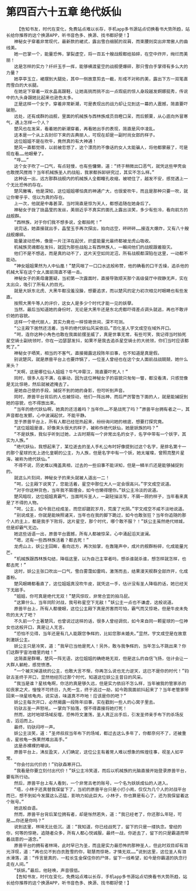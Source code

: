 # 第四百六十五章 绝代妖仙
        【告知书友，时代在变化，免费站点难以长存，手机app多书源站点切换看书大势所趋，站长给你推荐的这个换源APP，听书音色多、换源、找书都好使！】
       神秘女子穿着非常现代，最新款的裙式，露出雪白细腻的双肩，而束腰则突出非常傲人的曲线美。
       她一巴掌一个，能量恐怖，掌裂虚空，将一百五十艘战舰都给拍碎，在空中炸开，绚烂而美丽！
       这是怎样的实力？纤纤玉手一挥，能够横渡星空的战舰便爆碎，那只雪白手掌得有多么大的力量？
       她亭亭玉立，裙摆到大腿处，其中一侧故意剪去一截，形成不对称的美，露出下方一双笔直而雪白的大长腿。
       在她足下穿着一双水晶高跟鞋，让她高挑而挑不出一点瑕疵的惊人身段越发婀娜挺秀，传说中的九头身跟她比起来也逊色太多。
       正是这样一个女子，穿着非常新潮，可是表现出的战力却让见到这一幕的人震撼，简直要吓破胆。
       远处，还有成群的战舰，里面的机械族与西林族成员目瞪口呆，而后颤栗，从心底向外冒寒气，遇上怎样一个人？
       楚风也在发呆，看着她的新潮穿着，再看她出手的表现，简直是风中凌乱。
       这本是一个从上古封印下来的古典丽人，可现在却是一副时尚女郎的样子。
       这位姐姐不是在吹牛，竟然真的有大神通！
       楚风一直都觉得，以前被忽悠了，这个漂亮的不像话的女人太能骗人，将他都蒙蔽了，可是现在看……他眼晕了。
       “呼……”
       这个女子吹了一口气，有点轻慢，也有些慵懒，道：“终于稍微出口恶气，就凭这些甲壳虫也敢搅风搅雨？当年机械族圣人的战船，我家都拆卸研究过，其实不怎么样。”
       这种话一出，远方那群战舰内的机械族人全都瞳孔收缩，被唬住了，越发不安，感觉遇上一个无比恐怖的存在。
       楚风撇嘴，他是深知，这位姐姐哪怕真的神通广大，也很爱吹牛，而且是那种只要一吹，就让你晕乎乎、信以为真的存在。
       上一次，他就是中毒甚深，当时简直是惊为天人，都想追随在她身后了。
       神秘女子拢了拢晶莹的发丝，美丽近乎不真实的面孔上露出淡笑，多少有些冷，看向前方的战舰群。
       “西林族，对于你们我不想多说，全都拍死！”
       说完话，她直接就出手，晶莹玉手再次探出，拍向远空，砰砰砰……接连大爆炸，又有八十艘战舰爆碎。
       能量波动恐怖，像是一片汪洋在起伏，炽盛能量光最终都被龙虎山吸收。
       机械族灵魂都在发抖，就因为那些战船上有西林族人，一瞬间他们的战舰跟着毁灭。
       他们不是不想逃，而是真的动不了，这片天空如同泥沼，所有战舰都深陷在这里，一动都不能动。
       “神女姐姐果然为人中仙凰！”楚风咽了一口口水这般称赞，他的确看的口干舌燥，追杀他的机械大军在这个女人面前简直不堪一击。
       神秘女子的美毋庸置疑，当初第一次露面时，直接导致顺天那个高级餐厅中寂静无声，实在太出众，吸引了所有人的目光。
       就是大妖东北虎、大黑牛都没羞没臊，想要追求，而以楚风的定力初次相见时眼睛也有些发直。
       按照大黑牛等人的评价，这女人是多少个时代才能一见的妖孽。
       当然，最后当知道她的身份时，无论是大黑牛还是东北虎都吓得差点调头就逃，再也不敢评价她的容貌。
       这样一个绝代丽人，其实力竟也一样惊艳世间，深不可测。
       “公主殿下居然还活着，当年的绝代妖仙风采依旧。”百化圣人宇文成空在域外开口。
       “呵，连你这种小角色也敢在我面前摆圣威了，真是世事无常，有些可笑，我记得当时拍死星空骑士副统领时，你在一边瑟瑟发抖，如果不是我去追杀星空骑士的大统领，你们当时应该都死了。”
       神秘女子哂笑，相当的不客气，直接揭露这段陈年旧事，也不知道是真是假。
       别说楚风，就是原兽平台上也要炸锅了，一位圣人曾经也在这个女人面前战战兢兢，她什么来头？
       “天啊，这是哪位仙人姐姐？牛气冲霄汉，简直要吓死人！”
       同时，很多人在不满，在暴动，因为这位神秘女子的容貌只匆匆一瞥，都没看清，只感觉像是无比惊艳，然后就被遮掩去了。
       是她自己使的手段，捕捉不到的她的身影，但可听到声音。
       同时，原兽平台背后的人也被惊动，他们一阵出神，而后严厉警告下面的人，就是能捕捉到她的容貌，也不得放出来。
       “当年的绝代妖仙啊，她真的还活着吗？当年你……不是战死了吗？”原兽平台拥有者之一，其声音都在发颤，心中波澜起伏，不能平静。
       至于原兽平台上，所有人都已经狂热起来，纷纷询问她的根底，想要打探究竟。
       “这位姐姐是谁，好像来头很大的样子，被称作绝代妖仙，她是妖族的吗？”
       “不是妖族，我似乎听到过她，上古时期有一个非常出名的女子，名字中带有一个妖字，其实为人族。”
       “绝代妖仙，我想起来了，某位逝去的圣人手札公布时好像提到过这个名字，是排名第十一的那个星球的无上进化皇朝的公主，为人族，但是名字中有一个妖，她太璀璨，曾照亮整片星海，被称为绝代妖仙。”
       不得不说，历史难以掩盖真相，过去的一些旧事不能详知，但是一鳞半爪还是能够捕捉到的。
       就这么片刻间，神秘女子的来头就被人道出一二！
       “呵，公主殿下说笑了，您能活着，星空中那位大人一定会很高兴。”宇文成空说道。
       “对于你这种货色，当年我不屑理会，如今也懒得理你。”妖公主冷淡的说道。
       楚风暗叹，这位姐姐真霸气，当面呵斥圣人，一副轻描淡写，不屑一顾的样子，当年看来真是了不得的人物。
       “呵，公主，如今我已经成圣，而您却蹉跎岁月，荒废了光阴。”宇文成空不咸不淡地说道。
       “别说成圣，你就是能映照诸天，当年也在我的脚下跪过，如今也敢张狂？当年你追随的那个人的主上，都是我手下败将，这片星空，那个时代，哪个敢不服？！”妖公主虽然绝代倾城，但是却霸气无边。
       她这些话语一出，原兽平台震撼，所有人都被惊呆，心中涌起滔天波澜。
       “嗯，还有一些西林族活着？都去死！”
       龙虎山上，妖公主回眸，看向远方，再次拍掌，在轰隆声中，成片的舰群粉碎，化成能量光芒。
       “机械族跟西林族勾结，降临这里，以为自己主宰者吗，想杀谁就杀谁，想怎样就怎样，也都去死！”
       这时，妖公主张口吹出一口气，雪白雾霭如雷鸣，激荡而去，结果漫天舰群全部炸开，化成齑粉。
       楚风眼睛都看直了，这位姐姐真没吹牛皮，就凭这一手，估计没有圣人降临的话，她已经天下无敌手。
       “姐姐，你可真是绝代无双！”楚风惊叹，非常合宜的拍马屁。
       “这算什么，当年同阶对战，我号称星空下无敌！”妖公主一点也不谦虚，这般说道。
       原兽平台上，所有人都傻眼，这位公主殿下真是厉害而可怕，霸气而又惊艳，但是牛皮未免吹的太大了吧？
       不久前一个土著楚风，也曾说过这样的话，很多人曾经调侃，如今来自同一颗星球的一位神女也这般开口，真是让人无言。
       “恐怕不见得，当年还是有几人能跟您争辉的，比如您那未婚夫。”显然，宇文成空是在故意刺激妖公主。
       妖公主只是冷笑，道：“我早已当他是死人！另外，敢与我争辉的，当年怎么不跳出来？你们这群宇宙池塘里的蛙！”
       这简直是群嘲，楚风一阵无语，这位姐姐的确绝艳无双，但是这么的自信飞扬，估计会让一大群人躺枪，感觉愤懑。
       “一个被灭掉道统的公主，也敢大言不惭，你再怎么说也无力逆天，这已不是你的时代！”钧驮古圣终于开口，显然他经历过那个时代，知道这位妖公主昔日的风采。
       “我当是谁？星核龟啊，你活的真是够久远，但是实力依旧不怎么样，当年被我的管家杀的如丧家之犬，惶惶不可终日，九死一生，终于逃过一劫，如今跑我面前抖起来了？当年老管家带回来一块星核龟肉，说实话，味道真不咋地！应该是你的吧？”
       妖公主每次开口，必然揭露一段陈年旧事，实在戳到一些人的心窝子里去。
       钧驮古圣一声怒吼，一掌向下拍落，恨不得直接将她打死！
       然而，这时地球场域反噬，恐怖符文激荡，圣人真正出手后，引发圣师亲手布下的杀场反击，滔滔而上。
       最终，钧驮闷哼一声。
       妖公主淡笑，道：“圣师叔叔当年布下的场域，都过去这么多年了，你都奈何不了，还被重击，星核龟一族果然难出高手。”
       这是赤裸裸的嘲讽。
       原兽平台上，沸反盈天，人们确定，这位公主有着常人难以想象的辉煌往事，视圣人如平常。
       “你会付出代价的！”钧驮森寒开口。
       “我看是你要立刻付出代价！”妖公主冷笑道，而后以机械族的光脑直接开始登录原兽平台，要有所行动。
       然后，原兽平台上有人看到，一个非常古老的账号，一个名为妖妖成仙的人进入。
       “唔，小林子还真替我保留下了，当初的原兽平台只是小打小闹，仅仅为几个人的对战平台而已，想不到如今发展这么迅猛，影响力如此巨大。小林子，你也算是有心了，还为我保留着这个账号。”
       她这般自语。
       然而，原兽平台背后某位拥有者，却是怅然若失，道：“我已经老了，你还那么年轻，可是……你还是你吗？”
       说到这里，林琦无比低沉，道：“我知道，你已经战死了，留下的只是一缕执念。曾经的你，何等的惊艳，追随者众多，所有人都心悦诚服，最终一战，你逝去了，留下的只是霸道而带着战意的一道念。”
       原兽平台的拥有者林琦，此时早已为圣，而且是实力最恐怖的那种圣人，但此时双目却有泪光浮现，道：“再也见不到白衣胜雪的你，聪慧而惊艳，才情无双……”说到这里，这位圣人有泪水滑落，道：“传言是真的，一粒长生金保住你的尸体，留下一线希望，如今是你霸道的执念行走在人间。”
       “妖妖。”最后，他轻唤，声音很低。
       【告知书友，时代在变化，免费站点难以长存，手机app多书源站点切换看书大势所趋，站长给你推荐的这个换源APP，听书音色多、换源、找书都好使！】